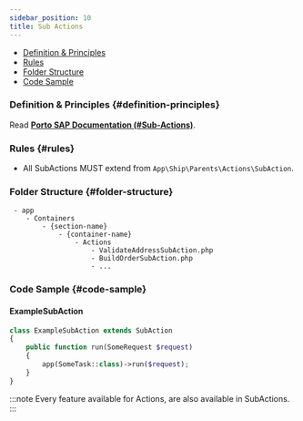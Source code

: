 ```yaml
---
sidebar_position: 10
title: Sub Actions
---
```


- [Definition & Principles](#definition-principles)
- [Rules](#rules)
- [Folder Structure](#folder-structure)
- [Code Sample](#code-sample)

### Definition & Principles {#definition-principles}

Read [**Porto SAP Documentation (#Sub-Actions)**](https://github.com/Mahmoudz/Porto#definitions--principles).

### Rules {#rules}

- All SubActions MUST extend from `App\Ship\Parents\Actions\SubAction`.

### Folder Structure {#folder-structure}

```
 - app
    - Containers
        - {section-name}
            - {container-name}
                - Actions
                    - ValidateAddressSubAction.php
                    - BuildOrderSubAction.php
                    - ...
```

### Code Sample {#code-sample}

#### ExampleSubAction

```php
class ExampleSubAction extends SubAction
{
    public function run(SomeRequest $request)
    {
        app(SomeTask::class)->run($request);
    }
}
```

:::note
Every feature available for Actions, are also available in SubActions.
:::
